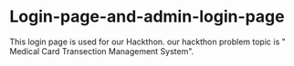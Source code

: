 # Login-page-and-admin-login-page
This login page is used for our Hackthon. 
our hackthon problem topic is " Medical Card Transection Management System".
